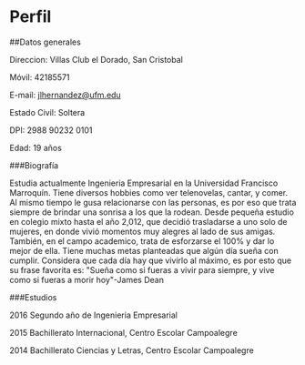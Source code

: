 # Perfil


##Datos generales

Direccion: Villas Club el Dorado, San Cristobal 

Móvil: 42185571

E-mail: jlhernandez@ufm.edu

Estado Civil: Soltera

DPI: 2988 90232 0101

Edad: 19 años 

###Biografía

Estudia actualmente Ingenieria Empresarial en la Universidad Francisco Marroquín. 
Tiene diversos hobbies como ver telenovelas, cantar, y comer.
Al mismo tiempo le gusa relacionarse con las personas, es por eso que trata siempre de brindar una sonrisa a los que la rodean. Desde pequeña estudio en colegio mixto hasta el año 2,012, que decidió trasladarse a uno solo de mujeres, en donde vivió momentos muy alegres al lado de sus amigas.
También, en el campo academico, trata de esforzarse el 100% y dar lo mejor de ella. Tiene muchas metas planteadas que algún día sueña con cumplir. Considera que cada día hay que vivirlo al máximo, es por esto que su frase favorita es: "Sueña como si fueras a vivir para siempre, y vive como si fueras a morir hoy"-James Dean 


###Estudios

2016 Segundo año de Ingenieria Empresarial

2015 Bachillerato Internacional, Centro Escolar Campoalegre

2014 Bachillerato Ciencias y Letras, Centro Escolar Campoalegre
